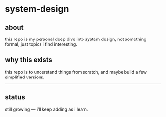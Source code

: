 # system-design

## about

this repo is my personal deep dive into system design, not something formal, just topics i find interesting.


## why this exists

this repo is to understand things from scratch, and maybe build a few simplified versions.

---

## status

still growing — i’ll keep adding as i learn.



